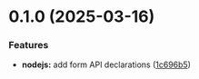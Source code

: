 # 0.1.0 (2025-03-16)


### Features

* **nodejs:** add form API declarations ([1c696b5](https://github.com/leoweyr/LegacyScriptEngine_API/commit/1c696b5b974f415a0fba9fc8dc30ecbc7be1702e))
